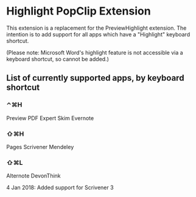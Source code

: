 # Highlight PopClip Extension

This extension is a replacement for the PreviewHighlight extension. The intention is to add support for all apps which have a "Highlight" keyboard shortcut. 

(Please note: Microsoft Word's highlight feature is not accessible via a keyboard shortcut, so cannot be added.)

## List of currently supported apps, by keyboard shortcut

### ⌃⌘H
Preview
PDF Expert
Skim
Evernote

### ⇧⌘H
Pages
Scrivener
Mendeley

### ⇧⌘L
Alternote
DevonThink

4 Jan 2018: Added support for Scrivener 3